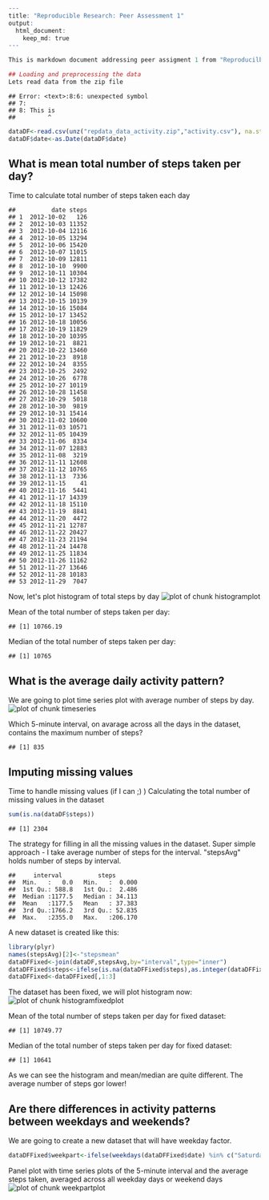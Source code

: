 

```r
---
title: "Reproducible Research: Peer Assessment 1"
output: 
  html_document:
    keep_md: true
---

This is markdown document addressing peer assigment 1 from "Reproducilbe Research"

## Loading and preprocessing the data
Lets read data from the zip file
```

```
## Error: <text>:8:6: unexpected symbol
## 7: 
## 8: This is
##         ^
```

```r
dataDF<-read.csv(unz("repdata_data_activity.zip","activity.csv"), na.strings = c("","NA"))
dataDF$date<-as.Date(dataDF$date)
```


## What is mean total number of steps taken per day?
Time to calculate total number of steps taken each day

```
##          date steps
## 1  2012-10-02   126
## 2  2012-10-03 11352
## 3  2012-10-04 12116
## 4  2012-10-05 13294
## 5  2012-10-06 15420
## 6  2012-10-07 11015
## 7  2012-10-09 12811
## 8  2012-10-10  9900
## 9  2012-10-11 10304
## 10 2012-10-12 17382
## 11 2012-10-13 12426
## 12 2012-10-14 15098
## 13 2012-10-15 10139
## 14 2012-10-16 15084
## 15 2012-10-17 13452
## 16 2012-10-18 10056
## 17 2012-10-19 11829
## 18 2012-10-20 10395
## 19 2012-10-21  8821
## 20 2012-10-22 13460
## 21 2012-10-23  8918
## 22 2012-10-24  8355
## 23 2012-10-25  2492
## 24 2012-10-26  6778
## 25 2012-10-27 10119
## 26 2012-10-28 11458
## 27 2012-10-29  5018
## 28 2012-10-30  9819
## 29 2012-10-31 15414
## 30 2012-11-02 10600
## 31 2012-11-03 10571
## 32 2012-11-05 10439
## 33 2012-11-06  8334
## 34 2012-11-07 12883
## 35 2012-11-08  3219
## 36 2012-11-11 12608
## 37 2012-11-12 10765
## 38 2012-11-13  7336
## 39 2012-11-15    41
## 40 2012-11-16  5441
## 41 2012-11-17 14339
## 42 2012-11-18 15110
## 43 2012-11-19  8841
## 44 2012-11-20  4472
## 45 2012-11-21 12787
## 46 2012-11-22 20427
## 47 2012-11-23 21194
## 48 2012-11-24 14478
## 49 2012-11-25 11834
## 50 2012-11-26 11162
## 51 2012-11-27 13646
## 52 2012-11-28 10183
## 53 2012-11-29  7047
```

Now, let's plot histogram of total steps by day
![plot of chunk histogramplot](figure/histogramplot-1.png)

Mean of the total number of steps taken per day:

```
## [1] 10766.19
```
Median of the total number of steps taken per day:

```
## [1] 10765
```

## What is the average daily activity pattern?

We are going to plot time series plot with average number of steps by day.
![plot of chunk timeseries](figure/timeseries-1.png)

Which 5-minute interval, on avarage across all the days in the dataset, contains the maximum number of steps?

```
## [1] 835
```


## Imputing missing values
Time to handle missing values (if I can ;) )
Calculating the total number of missing values in the dataset

```r
sum(is.na(dataDF$steps))
```

```
## [1] 2304
```

The strategy for filling in all the missing values in the dataset. Super simple approach - I take average number of steps for the interval.
"stepsAvg" holds number of steps by interval. 

```
##     interval          steps        
##  Min.   :   0.0   Min.   :  0.000  
##  1st Qu.: 588.8   1st Qu.:  2.486  
##  Median :1177.5   Median : 34.113  
##  Mean   :1177.5   Mean   : 37.383  
##  3rd Qu.:1766.2   3rd Qu.: 52.835  
##  Max.   :2355.0   Max.   :206.170
```

A new dataset is created like this:

```r
library(plyr)
names(stepsAvg)[2]<-"stepsmean"
dataDFFixed<-join(dataDF,stepsAvg,by="interval",type="inner")
dataDFFixed$steps<-ifelse(is.na(dataDFFixed$steps),as.integer(dataDFFixed$stepsmean), dataDFFixed$steps)
dataDFFixed<-dataDFFixed[,1:3]
```
The dataset has been fixed, we will plot histogram now:
![plot of chunk histogramfixedplot](figure/histogramfixedplot-1.png)

Mean of the total number of steps taken per day for fixed dataset:

```
## [1] 10749.77
```
Median of the total number of steps taken per day for fixed dataset:

```
## [1] 10641
```

As we can see the histogram and mean/median are quite different. The average number of steps gor lower!


## Are there differences in activity patterns between weekdays and weekends?
We are going to create a new dataset that will have weekday factor.

```r
dataDFFixed$weekpart<-ifelse(weekdays(dataDFFixed$date) %in% c("Saturday","Sunday"), "weekend", "weekday")
```

Panel plot with time series plots of the 5-minute interval and the average steps taken, averaged across all weekday days or weekend days
![plot of chunk weekpartplot](figure/weekpartplot-1.png)
```
```
```

